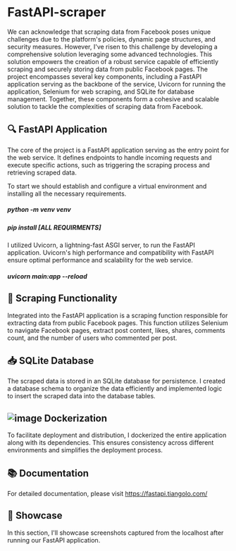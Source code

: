 # FastAPI-scraper                                                                                      

We can acknowledge that scraping data from Facebook poses unique challenges due to the platform's policies, dynamic page structures, and security measures. However, I've risen to this challenge by developing a comprehensive solution leveraging some advanced technologies. This solution empowers the creation of a robust service capable of efficiently scraping and securely storing data from public Facebook pages. The project encompasses several key components, including a FastAPI application serving as the backbone of the service, Uvicorn for running the application, Selenium for web scraping, and SQLite for database management. Together, these components form a cohesive and scalable solution to tackle the complexities of scraping data from Facebook.  


## 🔍 FastAPI Application

The core of the project is a FastAPI application serving as the entry point for the web service. It defines endpoints to handle incoming requests and execute specific actions, such as triggering the scraping process and retrieving scraped data.

To start we should establish and configure a virtual environment and installing all the necessary requirements. 

   ##### python -m venv venv
   
   ##### pip install [ALL REQUIRMENTS]
   
I utilized Uvicorn, a lightning-fast ASGI server, to run the FastAPI application. Uvicorn's high performance and compatibility with FastAPI ensure optimal performance and scalability for the web service.

   ##### uvicorn main:app --reload

## 📝 Scraping Functionality 

Integrated into the FastAPI application is a scraping function responsible for extracting data from public Facebook pages. This function utilizes Selenium to navigate Facebook pages, extract post content, likes, shares, comments count, and the number of users who commented per post.

## 📥 SQLite Database

The scraped data is stored in an SQLite database for persistence. I created a database schema to organize the data efficiently and implemented logic to insert the scraped data into the database tables.

## ![image](https://github.com/AMENguetiff/FastAPI-scraper/assets/121358015/2468a743-f9bd-43b4-b29b-707f21d43d61) Dockerization

To facilitate deployment and distribution, I dockerized the entire application along with its dependencies. This ensures consistency across different environments and simplifies the deployment process.

## 📚 Documentation

For detailed documentation, please visit https://fastapi.tiangolo.com/

## 🚀 Showcase
In this section, I'll showcase screenshots captured from the localhost after running our FastAPI application.
